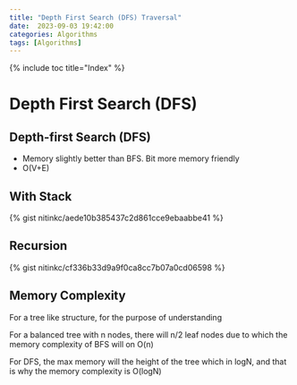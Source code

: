 ```yaml
---
title: "Depth First Search (DFS) Traversal"
date:  2023-09-03 19:42:00
categories: Algorithms
tags: [Algorithms]
---
```

{% include toc title="Index" %}

# Depth First Search (DFS)

## Depth-first Search (DFS)

* Memory slightly better than BFS. Bit more memory friendly
* O(V+E)


## With Stack

{% gist nitinkc/aede10b385437c2d861cce9ebaabbe41 %}


## Recursion

{% gist nitinkc/cf336b33d9a9f0ca8cc7b07a0cd06598 %}


## Memory Complexity

For a tree like structure, for the purpose of understanding

For a balanced tree with n nodes, there will n/2 leaf nodes due to which the memory complexity of BFS will on O(n)

For DFS, the max memory will the height of the tree which in logN, and that is why the memory complexity is O(logN)


